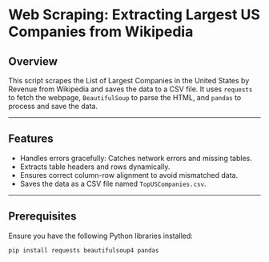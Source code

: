 # Web Scraping: Extracting Largest US Companies from Wikipedia

## Overview
This script scrapes the List of Largest Companies in the United States by Revenue from Wikipedia and saves the data to a CSV file. It uses `requests` to fetch the webpage, `BeautifulSoup` to parse the HTML, and `pandas` to process and save the data.

---

## Features
- Handles errors gracefully: Catches network errors and missing tables.
- Extracts table headers and rows dynamically.
- Ensures correct column-row alignment to avoid mismatched data.
- Saves the data as a CSV file named `TopUSCompanies.csv`.

---

## Prerequisites
Ensure you have the following Python libraries installed:

```bash
pip install requests beautifulsoup4 pandas
